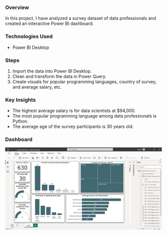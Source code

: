 ### Overview
In this project, I have analyzed a survey dataset of data professionals and created an interactive Power BI dashboard.

### Technologies Used
- Power BI Desktop

### Steps
1. Import the data into Power BI Desktop.
2. Clean and transform the data in Power Query.
3. Create visuals for popular programming languages, country of survey, and average salary, etc.

### Key Insights
- The highest average salary is for data scientists at $94,000.
- The most popular programming language among data professionals is Python.
- The average age of the survey participants is 30 years old.

### Dashboard
![Image alt text](https://github.com/aravindbc/Data-Analysis-Projects/blob/5a60a202803a0d339f449bf156e145696a51f782/Data%20Professional%20Survey%20Dashboard/Survey%20Dashboard.png)
